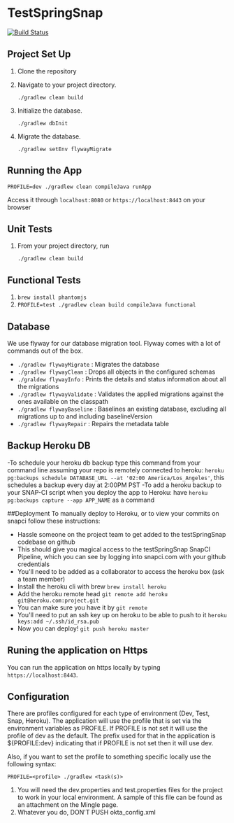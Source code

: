 # TestSpringSnap

[![Build Status](https://snap-ci.com/snap-ci/docs.snap-ci.com/branch/master/build_image)](https://snap-ci.com/sebradloff/testSpringSnap/branch/master)

## Project Set Up
1. Clone the repository
2. Navigate to your project directory.

    ```
    ./gradlew clean build
    ```

3. Initialize the database.

    ```
    ./gradlew dbInit
    ```

4. Migrate the database.

    ```
    ./gradlew setEnv flywayMigrate
    ```

## Running the App

    PROFILE=dev ./gradlew clean compileJava runApp

Access it through `localhost:8080` or `https://localhost:8443` on your browser

## Unit Tests
1. From your project directory, run

    ```
    ./gradlew clean build
    ```

## Functional Tests
1. `brew install phantomjs`
2. `PROFILE=test ./gradlew clean build compileJava functional`

## Database
We use flyway for our database migration tool. Flyway comes with a lot of commands out of the box.
- `./gradlew flywayMigrate` : Migrates the database
- `./gradlew flywayClean` : Drops all objects in the configured schemas
- `./graldew flywayInfo` : Prints the details and status information about all the migrations
- `./gradlew flywayValidate` :	Validates the applied migrations against the ones available on the classpath
- `./gradlew flywayBaseline` :	Baselines an existing database, excluding all migrations up to and including baselineVersion
- `./gradlew flywayRepair` :	Repairs the metadata table


## Backup Heroku DB
-To schedule your heroku db backup type this command from your command line assuming your repo is remotely connected to heroku: `heroku pg:backups schedule DATABASE_URL --at '02:00 America/Los_Angeles'`, this schedules a backup every day at 2:00PM PST
-To add a heroku backup to your SNAP-CI script when you deploy the app to Heroku: have `heroku pg:backups capture --app APP_NAME` as a command

##Deployment
To manually deploy to Heroku, or to view your commits on snapci follow these instructions:
- Hassle someone on the project team to get added to the testSpringSnap codebase on github
- This should give you magical access to the testSpringSnap SnapCI Pipeline, which you can see by logging into snapci.com with your github credentials
- You'll need to be added as a collaborator to access the heroku box (ask a team member)
- Install the heroku cli with brew `brew install heroku`
- Add the heroku remote head `git remote add heroku git@heroku.com:project.git`
- You can make sure you have it by `git remote`
- You'll need to put an ssh key up on heroku to be able to push to it `heroku keys:add ~/.ssh/id_rsa.pub`
- Now you can deploy! `git push heroku master`

## Runing the application on Https
You can run the application on https locally by typing `https://localhost:8443`.

## Configuration 
There are profiles configured for each type of environment (Dev, Test, Snap, Heroku). The application will use the 
profile that is set via the environment variables as PROFILE. If PROFILE is not set it will use the profile of dev as 
the default. The prefix used for that in the application is ${PROFILE:dev} indicating that if PROFILE is not set then it
will use dev.

Also, if you want to set the profile to something specific locally use the following syntax:

    PROFILE=<profile> ./gradlew <task(s)>
    
1. You will need the dev.properties and test.properties files for the project to work in your local environment. A sample of this file can be found as an attachment on the Mingle page. 
2. Whatever you do, DON'T PUSH okta_config.xml
